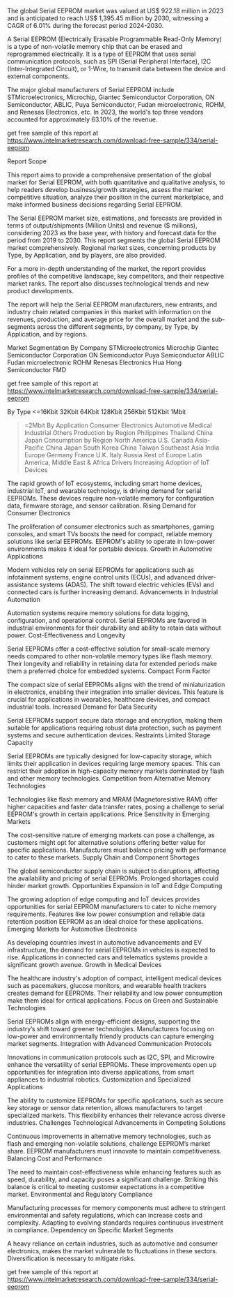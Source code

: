 The global Serial EEPROM market was valued at US$ 922.18 million in 2023 and is anticipated to reach US$ 1,395.45 million by 2030, witnessing a CAGR of 6.01% during the forecast period 2024-2030.

A Serial EEPROM (Electrically Erasable Programmable Read-Only Memory) is a type of non-volatile memory chip that can be erased and reprogrammed electrically. It is a type of EEPROM that uses serial communication protocols, such as SPI (Serial Peripheral Interface), I2C (Inter-Integrated Circuit), or 1-Wire, to transmit data between the device and external components.

The major global manufacturers of Serial EEPROM include STMicroelectronics, Microchip, Giantec Semiconductor Corporation, ON Semiconductor, ABLIC, Puya Semiconductor, Fudan microelectronic, ROHM, and Renesas Electronics, etc. In 2023, the world's top three vendors accounted for approximately 63.10% of the revenue.

get free sample of this report at https://www.intelmarketresearch.com/download-free-sample/334/serial-eeprom

Report Scope

This report aims to provide a comprehensive presentation of the global market for Serial EEPROM, with both quantitative and qualitative analysis, to help readers develop business/growth strategies, assess the market competitive situation, analyze their position in the current marketplace, and make informed business decisions regarding Serial EEPROM.

The Serial EEPROM market size, estimations, and forecasts are provided in terms of output/shipments (Million Units) and revenue ($ millions), considering 2023 as the base year, with history and forecast data for the period from 2019 to 2030. This report segments the global Serial EEPROM market comprehensively. Regional market sizes, concerning products by Type, by Application, and by players, are also provided.

For a more in-depth understanding of the market, the report provides profiles of the competitive landscape, key competitors, and their respective market ranks. The report also discusses technological trends and new product developments.

The report will help the Serial EEPROM manufacturers, new entrants, and industry chain related companies in this market with information on the revenues, production, and average price for the overall market and the sub-segments across the different segments, by company, by Type, by Application, and by regions.

Market Segmentation By Company
STMicroelectronics
Microchip
Giantec Semiconductor Corporation
ON Semiconductor
Puya Semiconductor
ABLIC
Fudan microelectronic
ROHM
Renesas Electronics
Hua Hong Semiconductor
FMD

get free sample of this report at https://www.intelmarketresearch.com/download-free-sample/334/serial-eeprom

By Type
<=16Kbit
32Kbit
64Kbit
128Kbit
256Kbit
512Kbit
1Mbit
>=2Mbit
By Application
Consumer Electronics
Automotive
Medical
Industrial
Others
Production by Region
Philippines
Thailand
China
Japan
Consumption by Region
North America
U.S.
Canada
Asia-Pacific
China
Japan
South Korea
China Taiwan
Southeast Asia
India
Europe
Germany
France
U.K.
Italy
Russia
Rest of Europe
Latin America, Middle East & Africa
Drivers
Increasing Adoption of IoT Devices

The rapid growth of IoT ecosystems, including smart home devices, industrial IoT, and wearable technology, is driving demand for serial EEPROMs.
These devices require non-volatile memory for configuration data, firmware storage, and sensor calibration.
Rising Demand for Consumer Electronics

The proliferation of consumer electronics such as smartphones, gaming consoles, and smart TVs boosts the need for compact, reliable memory solutions like serial EEPROMs.
EEPROM's ability to operate in low-power environments makes it ideal for portable devices.
Growth in Automotive Applications

Modern vehicles rely on serial EEPROMs for applications such as infotainment systems, engine control units (ECUs), and advanced driver-assistance systems (ADAS).
The shift toward electric vehicles (EVs) and connected cars is further increasing demand.
Advancements in Industrial Automation

Automation systems require memory solutions for data logging, configuration, and operational control.
Serial EEPROMs are favored in industrial environments for their durability and ability to retain data without power.
Cost-Effectiveness and Longevity

Serial EEPROMs offer a cost-effective solution for small-scale memory needs compared to other non-volatile memory types like flash memory.
Their longevity and reliability in retaining data for extended periods make them a preferred choice for embedded systems.
Compact Form Factor

The compact size of serial EEPROMs aligns with the trend of miniaturization in electronics, enabling their integration into smaller devices.
This feature is crucial for applications in wearables, healthcare devices, and compact industrial tools.
Increased Demand for Data Security

Serial EEPROMs support secure data storage and encryption, making them suitable for applications requiring robust data protection, such as payment systems and secure authentication devices.
Restraints
Limited Storage Capacity

Serial EEPROMs are typically designed for low-capacity storage, which limits their application in devices requiring large memory spaces.
This can restrict their adoption in high-capacity memory markets dominated by flash and other memory technologies.
Competition from Alternative Memory Technologies

Technologies like flash memory and MRAM (Magnetoresistive RAM) offer higher capacities and faster data transfer rates, posing a challenge to serial EEPROM's growth in certain applications.
Price Sensitivity in Emerging Markets

The cost-sensitive nature of emerging markets can pose a challenge, as customers might opt for alternative solutions offering better value for specific applications.
Manufacturers must balance pricing with performance to cater to these markets.
Supply Chain and Component Shortages

The global semiconductor supply chain is subject to disruptions, affecting the availability and pricing of serial EEPROMs.
Prolonged shortages could hinder market growth.
Opportunities
Expansion in IoT and Edge Computing

The growing adoption of edge computing and IoT devices provides opportunities for serial EEPROM manufacturers to cater to niche memory requirements.
Features like low power consumption and reliable data retention position EEPROM as an ideal choice for these applications.
Emerging Markets for Automotive Electronics

As developing countries invest in automotive advancements and EV infrastructure, the demand for serial EEPROMs in vehicles is expected to rise.
Applications in connected cars and telematics systems provide a significant growth avenue.
Growth in Medical Devices

The healthcare industry's adoption of compact, intelligent medical devices such as pacemakers, glucose monitors, and wearable health trackers creates demand for EEPROMs.
Their reliability and low power consumption make them ideal for critical applications.
Focus on Green and Sustainable Technologies

Serial EEPROMs align with energy-efficient designs, supporting the industry’s shift toward greener technologies.
Manufacturers focusing on low-power and environmentally friendly products can capture emerging market segments.
Integration with Advanced Communication Protocols

Innovations in communication protocols such as I2C, SPI, and Microwire enhance the versatility of serial EEPROMs.
These improvements open up opportunities for integration into diverse applications, from smart appliances to industrial robotics.
Customization and Specialized Applications

The ability to customize EEPROMs for specific applications, such as secure key storage or sensor data retention, allows manufacturers to target specialized markets.
This flexibility enhances their relevance across diverse industries.
Challenges
Technological Advancements in Competing Solutions

Continuous improvements in alternative memory technologies, such as flash and emerging non-volatile solutions, challenge EEPROM’s market share.
EEPROM manufacturers must innovate to maintain competitiveness.
Balancing Cost and Performance

The need to maintain cost-effectiveness while enhancing features such as speed, durability, and capacity poses a significant challenge.
Striking this balance is critical to meeting customer expectations in a competitive market.
Environmental and Regulatory Compliance

Manufacturing processes for memory components must adhere to stringent environmental and safety regulations, which can increase costs and complexity.
Adapting to evolving standards requires continuous investment in compliance.
Dependency on Specific Market Segments

A heavy reliance on certain industries, such as automotive and consumer electronics, makes the market vulnerable to fluctuations in these sectors.
Diversification is necessary to mitigate risks.

get free sample of this report at https://www.intelmarketresearch.com/download-free-sample/334/serial-eeprom
